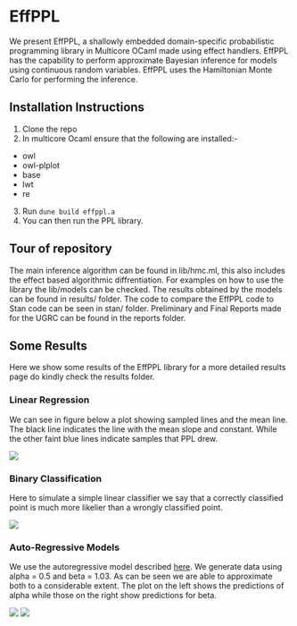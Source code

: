 # EffPPL

We present EffPPL, a shallowly embedded domain-specific probabilistic programming library in Multicore OCaml made using effect handlers. EffPPL has the capability to perform approximate Bayesian inference for models using continuous random variables. EffPPL uses the Hamiltonian Monte Carlo for performing the inference.


## Installation Instructions

1. Clone the repo
2. In multicore Ocaml ensure that the following are installed:-
  * owl 
  * owl-plplot 
  * base 
  * lwt 
  * re 
3. Run 
  `dune build effppl.a`
4. You can then run the PPL library.

## Tour of repository

The main inference algorithm can be found in lib/hmc.ml, this also includes the effect based algorithmic diffrentiation. For examples on how to use the library the lib/models can be checked. The results obtained by the models can be found in results/ folder. The code to compare the EffPPL code to Stan code can be seen in stan/ folder. Preliminary and Final Reports made for the UGRC can be found in the reports folder.

## Some Results

Here we show some results of the EffPPL library for a more detailed results page do kindly check the results folder.

### Linear Regression

We can see in figure below a plot showing sampled lines and the mean line. The black line indicates the line with the mean slope and constant. While the other faint blue lines indicate samples that PPL drew. 

![](https://github.com/Arnhav-Datar/EffPPL/blob/main/results/machine_learning/linreg.png?raw=true)

### Binary Classification

Here to simulate a simple linear classifier we say that a correctly classified point is much more likelier than a wrongly classified point.

![](https://github.com/Arnhav-Datar/EffPPL/blob/main/results/machine_learning/class.png?raw=true)

### Auto-Regressive Models

We use the autoregressive model described [here](https://mc-stan.org/docs/2_26/stan-users-guide/autoregressive-section.html). We generate data using alpha = 0.5 and beta = 1.03. As can be seen we are able to approximate both to a considerable extent. The plot on the left shows the predictions of alpha while those on the right show predictions for beta. 

![](https://github.com/Arnhav-Datar/EffPPL/blob/main/results/time-series/autoreg_alpha.png?raw=true)
![](https://github.com/Arnhav-Datar/EffPPL/blob/main/results/time-series/autoreg_beta.png?raw=true)
